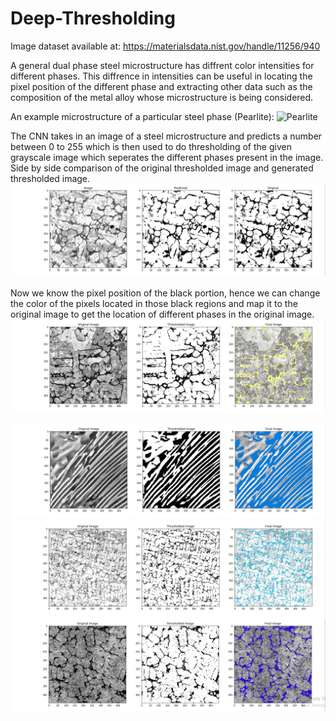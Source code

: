 # Deep-Thresholding

Image dataset available at: https://materialsdata.nist.gov/handle/11256/940

A general dual phase steel microstructure has diffrent color intensities for different phases. This diffrence in intensities can be useful in locating the pixel position of the different phase and extracting other data such as the composition of the metal alloy whose microstructure is being considered.              
                                                                                     
                                                                                     
An example microstructure of a particular steel phase (Pearlite):
![Pearlite](micrograph1624.jpg)
                                                                                           
The CNN takes in an image of a steel microstructure and predicts a number between 0 to 255 which is then used to do thresholding of the given grayscale image which seperates the different phases present in the image.                                                              
Side by side comparison of the original thresholded image and generated thresholded image.                           
![](bwt.png)
                                                                   
Now we know the pixel position of the black portion, hence we can change the color of the pixels located in those black regions and map it to the original image to get the location of different phases in the original image.                                                                 
![](CarbideNetwork.png)

![](Pearlite.png)
![](CarbideNetwork2.png)
![](CarbideNetwork3.png)
